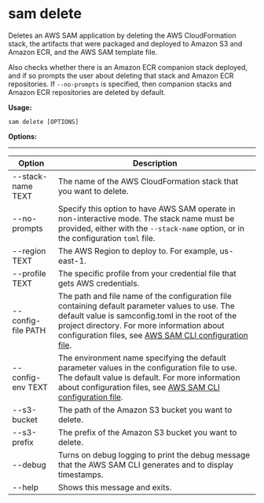 # sam delete<a name="sam-cli-command-reference-sam-delete"></a>

Deletes an AWS SAM application by deleting the AWS CloudFormation stack, the artifacts that were packaged and deployed to Amazon S3 and Amazon ECR, and the AWS SAM template file\.

Also checks whether there is an Amazon ECR companion stack deployed, and if so prompts the user about deleting that stack and Amazon ECR repositories\. If `--no-prompts` is specified, then companion stacks and Amazon ECR repositories are deleted by default\.

**Usage:**

```
sam delete [OPTIONS]
```

**Options:**


****  

| Option | Description | 
| --- | --- | 
| \-\-stack\-name TEXT | The name of the AWS CloudFormation stack that you want to delete\.  | 
| \-\-no\-prompts |  Specify this option to have AWS SAM operate in non\-interactive mode\. The stack name must be provided, either with the `--stack-name` option, or in the configuration `toml` file\.  | 
| \-\-region TEXT | The AWS Region to deploy to\. For example, us\-east\-1\. | 
| \-\-profile TEXT | The specific profile from your credential file that gets AWS credentials\. | 
| \-\-config\-file PATH | The path and file name of the configuration file containing default parameter values to use\. The default value is samconfig\.toml in the root of the project directory\. For more information about configuration files, see [AWS SAM CLI configuration file](serverless-sam-cli-config.md)\. | 
| \-\-config\-env TEXT | The environment name specifying the default parameter values in the configuration file to use\. The default value is default\. For more information about configuration files, see [AWS SAM CLI configuration file](serverless-sam-cli-config.md)\. | 
| \-\-s3\-bucket | The path of the Amazon S3 bucket you want to delete\. | 
| \-\-s3\-prefix | The prefix of the Amazon S3 bucket you want to delete\. | 
| \-\-debug | Turns on debug logging to print the debug message that the AWS SAM CLI generates and to display timestamps\. | 
| \-\-help | Shows this message and exits\. | 